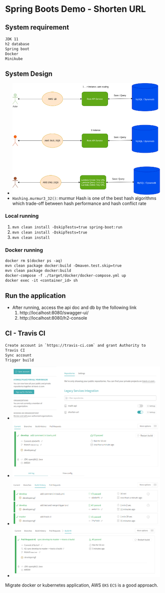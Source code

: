 # Spring Boots Demo - Shorten URL

## System requirement
    JDK 11
    h2 database
    Spring boot
    Docker 
    Minikube

## System Design
- ![](./images/shorten-url.png)
- `Hashing.murmur3_32()`: murmur Hash is one of the best hash algorithms which trade-off between hash performance and hash conflict rate 

### Local running
1. `mvn clean install -DskipTests=true spring-boot:run`
1. `mvn clean install -DskipTests=true`
1. `mvn clean install`

### Docker running
    docker rm $(docker ps -aq)
    mvn clean package docker:build -Dmaven.test.skip=true
    mvn clean package docker:build
    docker-compose -f ./target/docker/docker-compose.yml up
    docker exec -it <container_id> sh

## Run the application
- After running, access the api doc and db by the following link
    1. http://localhost:8080/swagger-ui/
    1. http://localhost:8080/h2-console

## CI - Travis CI
    Create account in `https://travis-ci.com` and grant Authority to Travis CI
    Sync account
    Trigger build

  - ![](./images/travis-ci-sync-account.png)
  - ![](./images/travis-ci-current-build.png)
  - ![](./images/travis-ci-build-history.png)
  - ![](./images/travis-ci-build-pull-request.png)

Migrate docker or kubernetes application, AWS `EKS` `ECS` is a good approach.  